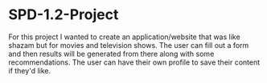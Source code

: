 # SPD-1.2-Project
For this project I wanted to create an application/website that was like shazam but for
movies and television shows.
The user can fill out a form and then results will be generated from there along with 
some recommendations.
The user can have their own profile to save their content if they'd like.
